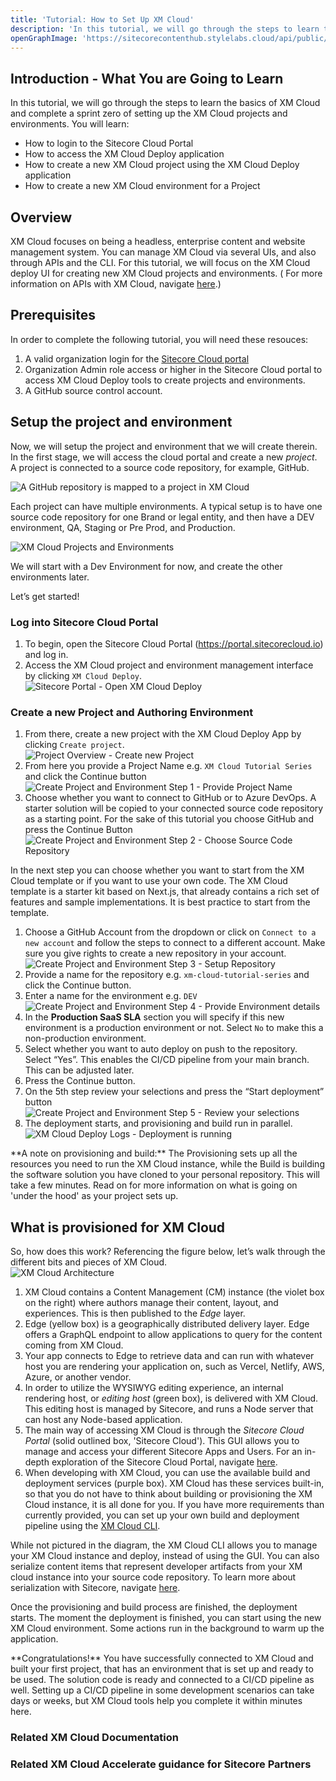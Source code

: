 ```yaml
---
title: 'Tutorial: How to Set Up XM Cloud'
description: 'In this tutorial, we will go through the steps to learn the basics of XM Cloud and complete a sprint zero of setting up the XM Cloud projects and environments.'
openGraphImage: 'https://sitecorecontenthub.stylelabs.cloud/api/public/content/21dabc30da2c475a8549640a04885a46?v=18b721db'
---
```


## Introduction - What You are Going to Learn

In this tutorial, we will go through the steps to learn the basics of XM Cloud and complete a sprint zero of setting up the XM Cloud projects and environments. You will learn:

- How to login to the Sitecore Cloud Portal
- How to access the XM Cloud Deploy application
- How to create a new XM Cloud project using the XM Cloud Deploy application
- How to create a new XM Cloud environment for a Project

## Overview

XM Cloud focuses on being a headless, enterprise content and website management system. You can manage XM Cloud via several UIs, and also through APIs and the CLI. For this tutorial, we will focus on the XM Cloud deploy UI for creating new XM Cloud projects and environments. ( For more information on APIs with XM Cloud, navigate [here](https://doc.sitecore.com/xmc/en/developers/xm-cloud/xm-cloud-deploy-api.html).)

## Prerequisites

In order to complete the following tutorial, you will need these resouces:

1. A valid organization login for the [Sitecore Cloud portal](https://portal.sitecorecloud.io)
1. Organization Admin role access or higher in the Sitecore Cloud portal to access XM Cloud Deploy tools to create projects and environments.
1. A GitHub source control account.

## Setup the project and environment

Now, we will setup the project and environment that we will create therein. In the first stage, we will access the cloud portal and create a new _project_. A project is connected to a source code repository, for example, GitHub.

![A GitHub repository is mapped to a project in XM Cloud](https://sitecorecontenthub.stylelabs.cloud/api/public/content/142a8648763a42eda1a210b1488cfda5?v=859d5477)

Each project can have multiple environments. A typical setup is to have one source code repository for one Brand or legal entity, and then have a DEV environment, QA, Staging or Pre Prod, and Production.

![XM Cloud Projects and Environments](https://sitecorecontenthub.stylelabs.cloud/api/public/content/9deae49bb7f5428285baf2ea374fe1ec?v=40ffa388)

We will start with a Dev Environment for now, and create the other environments later.

Let’s get started!

### Log into Sitecore Cloud Portal

1. To begin, open the Sitecore Cloud Portal (https://portal.sitecorecloud.io) and log in.
2. Access the XM Cloud project and environment management interface by clicking `XM Cloud Deploy`.  
   ![Sitecore Portal - Open XM Cloud Deploy](https://sitecorecontenthub.stylelabs.cloud/api/public/content/21dabc30da2c475a8549640a04885a46?v=18b721db)

### Create a new Project and Authoring Environment

1. From there, create a new project with the XM Cloud Deploy App by clicking `Create project`.  
   ![Project Overview - Create new Project](https://sitecorecontenthub.stylelabs.cloud/api/public/content/817fa236e3434742817279da7329eca6?v=d1261f63)
1. From here you provide a Project Name e.g. `XM Cloud Tutorial Series` and click the Continue button
   ![Create Project and Environment Step 1 - Provide Project Name](https://sitecorecontenthub.stylelabs.cloud/api/public/content/57cf82679be64a498b9d43659c26e900?v=0bb6544a)
1. Choose whether you want to connect to GitHub or to Azure DevOps. A starter solution will be copied to your connected source code repository as a starting point. For the sake of this tutorial you choose GitHub and press the Continue Button  
   ![Create Project and Environment Step 2 - Choose Source Code Repository](https://sitecorecontenthub.stylelabs.cloud/api/public/content/246d3a6f48d54765be0427179c3e9fd1?v=9240ac99)

<Alert status="info">
  <AlertIcon />
    In the next step you can choose whether you want to start from the XM Cloud template or if you want to use your own code. The XM Cloud template is a starter kit based on Next.js, that already contains a rich set of features and sample implementations. It is best practice to start from the template.
</Alert>

1. Choose a GitHub Account from the dropdown or click on `Connect to a new account` and follow the steps to connect to a different account. Make sure you give rights to create a new repository in your account.
   ![Create Project and Environment Step 3 - Setup Repository](https://sitecorecontenthub.stylelabs.cloud/api/public/content/58034dfd6c90407f89659e3835d609d9?v=7fc739e7)
1. Provide a name for the repository e.g. `xm-cloud-tutorial-series` and click the Continue button.
1. Enter a name for the environment e.g. `DEV`  
   ![Create Project and Environment Step 4 - Provide Environment details](https://sitecorecontenthub.stylelabs.cloud/api/public/content/c891806b1758495c8af79c44088f07e3?v=c7f37143)
1. In the **Production SaaS SLA** section you will specify if this new environment is a production environment or not. Select `No` to make this a non-production environment.
1. Select whether you want to auto deploy on push to the repository. Select “Yes”. This enables the CI/CD pipeline from your main branch. This can be adjusted later.
1. Press the Continue button.
1. On the 5th step review your selections and press the “Start deployment” button
   ![Create Project and Environment Step 5 - Review your selections](https://sitecorecontenthub.stylelabs.cloud/api/public/content/d5cda1bf224c4f99b508fe612e527590?v=6c0f0076)
1. The deployment starts, and provisioning and build run in parallel.  
   ![XM Cloud Deploy Logs - Deployment is running](https://sitecorecontenthub.stylelabs.cloud/api/public/content/72df30b6fd564d90b97ed08988d608b1?v=c2841f9b)

<Alert status="info">
  <AlertIcon />
    **A note on provisioning and build:**  
    The Provisioning sets up all the resources you need to run the XM Cloud instance, while the Build is building the software solution you have cloned to your personal repository. This will take a few minutes. Read on for more information on what is going on 'under the hood' as your project sets up.
</Alert>

## What is provisioned for XM Cloud

So, how does this work? Referencing the figure below, let’s walk through the different bits and pieces of XM Cloud.  
![XM Cloud Architecture](https://sitecorecontenthub.stylelabs.cloud/api/public/content/21cbe922e28b4896b1692be7c85ae6c4?v=4aad3836)

1. XM Cloud contains a Content Management (CM) instance (the violet box on the right) where authors manage their content, layout, and experiences. This is then published to the _Edge_ layer.
1. Edge (yellow box) is a geographically distributed delivery layer. Edge offers a GraphQL endpoint to allow applications to query for the content coming from XM Cloud.
1. Your app connects to Edge to retrieve data and can run with whatever host you are rendering your application on, such as Vercel, Netlify, AWS, Azure, or another vendor.
1. In order to utilize the WYSIWYG editing experience, an internal rendering host, or _editing host_ (green box), is delivered with XM Cloud. This editing host is managed by Sitecore, and runs a Node server that can host any Node-based application.
1. The main way of accessing XM Cloud is through the _Sitecore Cloud Portal_ (solid outlined box, 'Sitecore Cloud'). This GUI allows you to manage and access your different Sitecore Apps and Users. For an in-depth exploration of the Sitecore Cloud Portal, navigate [here](https://doc.sitecore.com/portal/en/developers/sitecore-cloud-portal/introduction-to-the-sitecore-cloud-portal.html).
1. When developing with XM Cloud, you can use the available build and deployment services (purple box). XM Cloud has these services built-in, so that you do not have to think about building or provisioning the XM Cloud instance, it is all done for you. If you have more requirements than currently provided, you can set up your own build and deployment pipeline using the [XM Cloud CLI](https://doc.sitecore.com/xmc/en/developers/xm-cloud/walkthrough--creating-an-xm-cloud-project-using-the-sitecore-cli.html).

While not pictured in the diagram, the XM Cloud CLI allows you to manage your XM Cloud instance and deploy, instead of using the GUI. You can also serialize content items that represent developer artifacts from your XM cloud instance into your source code repository. To learn more about serialization with Sitecore, navigate [here](https://doc.sitecore.com/xmc/en/developers/xm-cloud/serialization-in-sitecore.html).

Once the provisioning and build process are finished, the deployment starts. The moment the deployment is finished, you can start using the new XM Cloud environment. Some actions run in the background to warm up the application.

<Alert status="success">
   <AlertIcon />
   **Congratulations!** You have successfully connected to XM Cloud and built your first project, that has an environment that is set up and ready to be used. The solution code is ready and connected to a CI/CD pipeline as well. Setting up a CI/CD pipeline in some development scenarios can take days or weeks, but XM Cloud tools help you complete it within minutes here.
</Alert>

### Related XM Cloud Documentation

<Row columns={2}>
   <Link title="Getting started with XM Cloud" link="https://doc.sitecore.com/xmc/en/developers/xm-cloud/getting-started-with-xm-cloud.html" />
   <Link title="Introduction to the Sitecore Cloud Portal" link="https://doc.sitecore.com/portal/en/developers/sitecore-cloud-portal/introduction-to-the-sitecore-cloud-portal.html" />
   <Link title="XM Cloud Deploy app" link="https://doc.sitecore.com/xmc/en/developers/xm-cloud/xm-cloud-deploy-app.html" />
   <Link title="Manage an XM Cloud environment" link="https://doc.sitecore.com/xmc/en/developers/xm-cloud/manage-an-environment.html" />
   <Link title="XM Cloud Deploy API" link="https://doc.sitecore.com/xmc/en/developers/xm-cloud/xm-cloud-deploy-api.html" />
   <Link title="Creating an XM Cloud Project using the Sitecore CLI" link="https://doc.sitecore.com/xmc/en/developers/xm-cloud/walkthrough--creating-an-xm-cloud-project-using-the-sitecore-cli.html" />
   <Link title="Serialization in XM Cloud" link="https://doc.sitecore.com/xmc/en/developers/xm-cloud/serialization-in-sitecore.html" />
   <Link title="Experience Edge architecture" link="https://doc.sitecore.com/xmc/en/developers/xm-cloud/the-architecture-of-sitecore-experience-edge-for-xm.html" />
</Row>

### Related XM Cloud Accelerate guidance for Sitecore Partners

<Row columns={2}>
   <Link title="Project Solution Setup" link="/learn/accelerate/xm-cloud/pre-development/sprint-zero/project-solution-setup" />
</Row>
